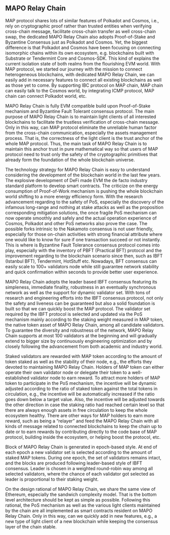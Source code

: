 ## MAPO Relay Chain

MAP protocol shares lots of similar features of Polkadot and Cosmos, i.e., rely on cryptographic proof rather than trusted entities when verifying cross-chain message, facilitate cross-chain transfer as well cross-chain swap, the dedicated MAPO Relay Chain also adopts Proof-of-Stake and Byzantine Consensus just as Polkadot and Cosmos. Yet, the biggest difference is that Polkadot and Cosmos have been focusing on connecting isomorphic chains within its own ecosystem, e.g. blockchains built with Substrate or Tendermint Core and Cosmos-SDK. This kind of explains the current isolation state of both realms from the flourishing EVM world. With MAP protocol, we started our journey with the mission to connect heterogeneous blockchains, with dedicated MAPO Relay Chain, we can easily add in necessary features to connect all existing blockchains as well as those yet to come. By supporting IBC protocol on MAP chain, MAP chain can easily talk to the Cosmos world, by integrating ICMP protocol, MAP chain can connect Polkadot world, etc.

MAPO Relay Chain is fully EVM compatible build upon Proof-of-Stake mechanism and Byzantine Fault Tolerant consensus protocol. The main purpose of MAPO Relay Chain is to maintain light clients of all interested blockchains to facilitate the trustless verification of cross-chain message. Only in this way, can MAP protocol eliminate the unreliable human factor from the cross-chain communication, especially the assets management process. That is, the correctness of the light client is the trust anchor of the whole MAP protocol. Thus, the main task of MAPO Relay Chain is to maintain this anchor trust in pure mathematical way so that users of MAP protocol need to trust only the safety of the cryptographic primitives that already form the foundation of the whole blockchain universe.

The technology strategy for MAPO Relay Chain is easy to understand considering the development of the blockchain world in the last few years. The explosive development of DeFi made EVM the de facto industry standard platform to develop smart contracts. The criticize on the energy consumption of Proof-of-Work mechanism is pushing the whole blockchain world shifting to a more energy efficiency form. With the research advancement regarding to the safety of PoS, especially the discovery of the infamous long-range and nothing at stake attacks as well as the proposition corresponding mitigation solutions, the once fragile PoS mechanism can now operate smoothly and safely and the actual operation experience of Cosmos, Polkadot and other PoS networks also prove the case. The possible forks intrinsic to the Nakamoto consensus is not user friendly, especially for those on-chain activities with strong financial attribute where one would like to know for sure if one transaction succeed or not instantly. This is where is Byzantine Fault Tolerance consensus protocol comes into play, especially with the inventory of PBFT (Practical BFT) protocol and the improvement regarding to the blockchain scenario since then, such as IBFT (Istanbul BFT), Tendermint, HotStuff etc. Nowadays, BFT consensus can easily scale to 100+ validators node while still guarantee network stability and quick confirmation within seconds to provide better user experience.

MAPO Relay Chain adopts the leader based IBFT consensus featuring its simpleness, immediate finality, robustness in an eventually synchronous network as well as the support for dynamic validator set. With tons of research and engineering efforts into the IBFT consensus protocol, not only the safety and liveness can be guaranteed but also a solid foundation is built so that we can quickly boost the MAP protocol. The validator set required by the IBFT protocol is selected and updated via the PoS mechanism mainly according to the staking weight measured in MAP token, the native token asset of MAPO Relay Chain, among all candidate validators. To guarantee the diversity and robustness of the network, MAPO Relay Chain supports at most 100 validators at the beginning and will gradually extend to bigger size by continuously engineering optimization and by closely following the advancement from both academic and industry world.

Staked validators are rewarded with MAP token according to the amount of token staked as well as the stability of their node, e.g., the efforts they devoted to maintaining MAPO Relay Chain. Holders of MAP token can either operate their own validator node or delegate their token to a well-established validator node to earn reward. To attract more holders of MAP token to participate in the PoS mechanism, the incentive will be dynamic adjusted according to the ratio of staked token against the total tokens in circulation, e.g., the incentive will be automatically increased if the ratio goes down below a target value. Also, the incentive will be adjusted towards the other direction in case the staking ratio had reached certain level so that there are always enough assets in free circulation to keep the whole ecosystem healthy. There are other ways for MAP holders to earn more reward, such as being a “relayer” and feed the MAPO Relay Chain with all kinds of message related to connected blockchains to keep the chain up to date or to earn rewards by contributing directly to the code base of MAP protocol, building inside the ecosystem, or helping boost the protocol, etc.

Block of MAPO Relay Chain is generated in epoch-based style. At end of each epoch a new validator set is selected according to the amount of staked MAP tokens. During one epoch, the set of validators remains intact, and the blocks are produced following leader-based style of IBFT consensus. Leader is chosen in a weighted round-robin way among all selected validators, where the chance of each validator got selected as leader is proportional to their staking weight. 

On the design rational of MAPO Relay Chain, we share the same view of Ethereum, especially the sandwich complexity model. That is the bottom level architecture should be kept as simple as possible. Following this rational, the PoS mechanism as well as the various light clients maintained by the chain are all implemented as smart contracts resident on MAPO Relay Chain. Only in this way, can we quickly add in new features, e.g., a new type of light client of a new blockchain while keeping the consensus layer of the chain stable. 
